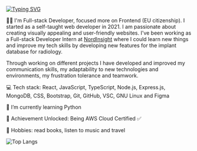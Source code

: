 <a href="https://git.io/typing-svg"><img src="https://readme-typing-svg.demolab.com?font=Fira+Code&weight=500&size=30&pause=100&color=FF1E86&background=FF040400&random=false&width=500&lines=Hi%2C+I'm+Micaela;Full-stack+Developer;Welcome+to+my+GitHub+%E2%99%A5" alt="Typing SVG" /></a>

<p>🙋🏼 I'm Full-stack Developer, focused more on Frontend (EU citizenship). I started as a self-taught web developer in 2021. I am passionate about creating visually appealing and user-friendly websites. I've been working as a Full-stack Developer Intern at <a href="https://nordinsight.com" target="_blank">NordInsight</a> where I could learn new things and improve my tech skills by developing new features for the implant database for radiology.</p>
<p>Through working on different projects I have developed and improved my communication skills, my adaptability to new technologies and environments, my frustration tolerance and teamwork.</p>

<p>💻 Tech stack: React, JavaScript, TypeScript, Node.js, Express.js, MongoDB, CSS, Bootstrap, Git, GitHub, VSC, GNU Linux and Figma</p>

<p>🌱 I’m currently learning Python</p>

<p>🏅 Achievement Unlocked: Being AWS Cloud Certified ✅ </p>

<p>💞️ Hobbies: read books, listen to music and travel</p>

![Top Langs](https://github-readme-stats.vercel.app/api/top-langs/?username=mica-ailen&hide=html,scss,css&theme=dracula)
